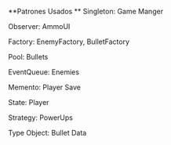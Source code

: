 **Patrones Usados
**
Singleton: Game Manger

Observer: AmmoUI

Factory: EnemyFactory, BulletFactory

Pool: Bullets

EventQueue: Enemies

Memento: Player Save

State: Player

Strategy: PowerUps

Type Object: Bullet Data
